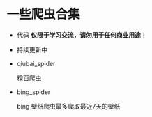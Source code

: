 # 一些爬虫合集
* 代码 **仅限于学习交流，请勿用于任何商业用途！**
* 持续更新中
* qiubai_spider

    糗百爬虫
* bing_spider

    bing 壁纸爬虫最多爬取最近7天的壁纸
   